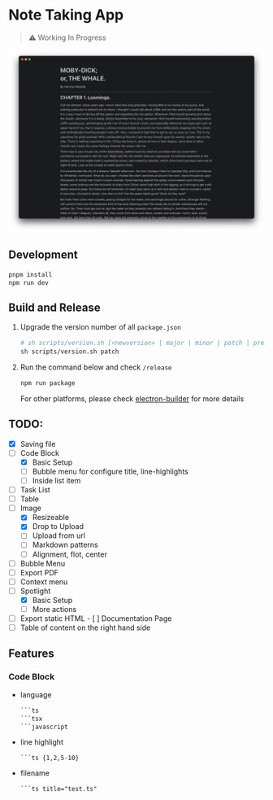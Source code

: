 # Note Taking App

> :warning: Working In Progress

![screenshot](./screenshot.png)

## Development

```
pnpm install
npm run dev
```

## Build and Release

1. Upgrade the version number of all `package.json`
   ```sh
   # sh scripts/version.sh [<newversion> | major | minor | patch | premajor | preminor | prepatch | prerelease | from-git]
   sh scripts/version.sh patch
   ```
2. Run the command below and check `/release`

   ```sh
   npm run package
   ```

   For other platforms, please check [electron-builder](https://www.electron.build/index.html) for more details

## TODO:

- [x] Saving file
- [ ] Code Block
  - [x] Basic Setup
  - [ ] Bubble menu for configure title, line-highlights
  - [ ] Inside list item
- [ ] Task List
- [ ] Table
- [ ] Image
  - [x] Resizeable
  - [x] Drop to Upload
  - [ ] Upload from url
  - [ ] Markdown patterns
  - [ ] Alignment, flot, center
- [ ] Bubble Menu
- [ ] Export PDF
- [ ] Context menu
- [ ] Spotlight
  - [x] Basic Setup
  - [ ] More actions
- [ ] Export static HTML - [ ] Documentation Page
- [ ] Table of content on the right hand side

## Features

### Code Block

- language
  ````
  ```ts
  ```tsx
  ```javascript
  ````
- line highlight
  ````
  ```ts {1,2,5-10}
  ````
- filename
  ````
  ```ts title="test.ts"
  ````
